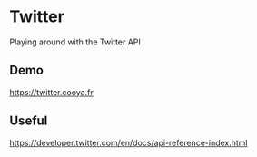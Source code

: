 # Twitter
Playing around with the Twitter API

## Demo
https://twitter.cooya.fr

## Useful
https://developer.twitter.com/en/docs/api-reference-index.html
